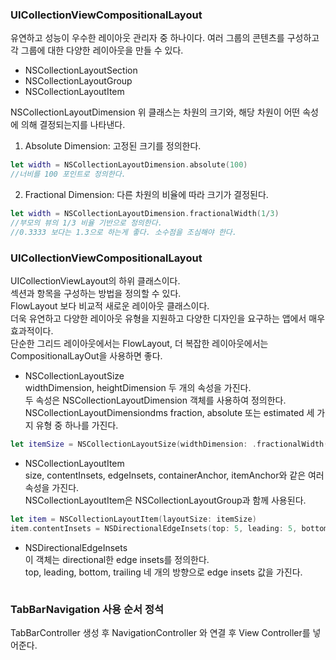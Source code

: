 ### UICollectionViewCompositionalLayout
유연하고 성능이 우수한 레이아웃 관리자 중 하나이다. 여러 그룹의 콘텐츠를 구성하고 각 그룹에 대한 다양한 레이아웃을 만들 수 있다.<br>
- NSCollectionLayoutSection
- NSCollectionLayoutGroup
- NSCollectionLayoutItem


NSCollectionLayoutDimension
위 클래스는 차원의 크기와, 해당 차원이 어떤 속성에 의해 결정되는지를 나타낸다.<br>
1. Absolute Dimension: 고정된 크기를 정의한다.
```swift
let width = NSCollectionLayoutDimension.absolute(100)
//너비를 100 포인트로 정의한다.
```
2. Fractional Dimension: 다른 차원의 비율에 따라 크기가 결정된다.
```swift
let width = NSCollectionLayoutDimension.fractionalWidth(1/3)
//부모의 뷰의 1/3 비율 기반으로 정의한다.
//0.3333 보다는 1.3으로 하는게 좋다. 소수점을 조심해야 한다.
```
### UICollectionViewCompositionalLayout
UICollectionViewLayout의 하위 클래스이다.<br>
섹션과 항목을 구성하는 방법을 정의할 수 있다.<br>
FlowLayout 보다 비교적 새로운 레이아웃 클래스이다.<br>
더욱 유연하고 다양한 레이아웃 유형을 지원하고 다양한 디자인을 요구하는 앱에서 매우 효과적이다.<br>
단순한 그리드 레이아웃에서는 FlowLayout, 더 복잡한 레이아웃에서는 CompositionalLayOut을 사용하면 좋다.<br>

- NSCollectionLayoutSize<br>
widthDimension, heightDimension 두 개의 속성을 가진다.<br>
두 속성은 NSCollectionLayoutDimension 객체를 사용하여 정의한다.<br>
NSCollectionLayoutDimensiondms fraction, absolute 또는 estimated 세 가지 유형 중 하나를 가진다.<br>
```swift
let itemSize = NSCollectionLayoutSize(widthDimension: .fractionalWidth(width), heightDimension: .fractionalHeight(1.0))
```
- NSCollectionLayoutItem<br>
size, contentInsets, edgeInsets, containerAnchor, itemAnchor와 같은 여러 속성을 가진다.<br>
NSCollectionLayoutItem은 NSCollectionLayoutGroup과 함께 사용된다.<br>
```swift
let item = NSCollectionLayoutItem(layoutSize: itemSize)
item.contentInsets = NSDirectionalEdgeInsets(top: 5, leading: 5, bottom: 5, trailing: 5)
```
- NSDirectionalEdgeInsets<br>
이 객체는 directional한 edge insets를 정의한다.<br>
top, leading, bottom, trailing 네 개의 방향으로 edge insets 값을 가진다. <br>
```swift
```
### TabBarNavigation 사용 순서 정석
TabBarController 생성 후 NavigationController 와 연결 후 View Controller를 넣어준다.
